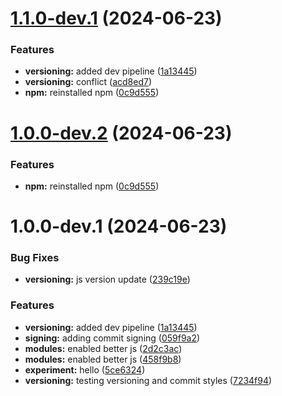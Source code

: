# [1.1.0-dev.1](https://github.com/dandonahoe/dandonahoe.github.io/compare/v1.0.0...v1.1.0-dev.1) (2024-06-23)


### Features

* **versioning:** added dev pipeline ([1a13445](https://github.com/dandonahoe/dandonahoe.github.io/commit/1a13445c629bf6081767759435b30e285bc974f0))
* **versioning:** conflict ([acd8ed7](https://github.com/dandonahoe/dandonahoe.github.io/commit/acd8ed7d3ed265fa461e30a35e8f6eed6d3ad636))
* **npm:** reinstalled npm ([0c9d555](https://github.com/dandonahoe/dandonahoe.github.io/commit/0c9d55556aa27fd13946f43b48ddc76142fd6411))

# [1.0.0-dev.2](https://github.com/dandonahoe/dandonahoe.github.io/compare/v1.0.0-dev.1...v1.0.0-dev.2) (2024-06-23)

### Features

* **npm:** reinstalled npm ([0c9d555](https://github.com/dandonahoe/dandonahoe.github.io/commit/0c9d55556aa27fd13946f43b48ddc76142fd6411))

# 1.0.0-dev.1 (2024-06-23)

### Bug Fixes

* **versioning:** js version update ([239c19e](https://github.com/dandonahoe/dandonahoe.github.io/commit/239c19e6a7e6bb6ef4b56200fda6e297ea50ae20))

### Features

* **versioning:** added dev pipeline ([1a13445](https://github.com/dandonahoe/dandonahoe.github.io/commit/1a13445c629bf6081767759435b30e285bc974f0))
* **signing:** adding commit signing ([059f9a2](https://github.com/dandonahoe/dandonahoe.github.io/commit/059f9a2b6e48a93c186105fb0830c153134a6547))
* **modules:** enabled better js ([2d2c3ac](https://github.com/dandonahoe/dandonahoe.github.io/commit/2d2c3ac838b0881ea019e6c4487fc1d3d89a2190))
* **modules:** enabled better js ([458f9b8](https://github.com/dandonahoe/dandonahoe.github.io/commit/458f9b8b2e88188c36e018a990ddbf682578d34d))
* **experiment:** hello ([5ce6324](https://github.com/dandonahoe/dandonahoe.github.io/commit/5ce6324d2107c21cefeadea5214f65bb6c4aaaf8))
* **versioning:** testing versioning and commit styles ([7234f94](https://github.com/dandonahoe/dandonahoe.github.io/commit/7234f94ce289269cccdf7c5795e8402e90d783e3))

